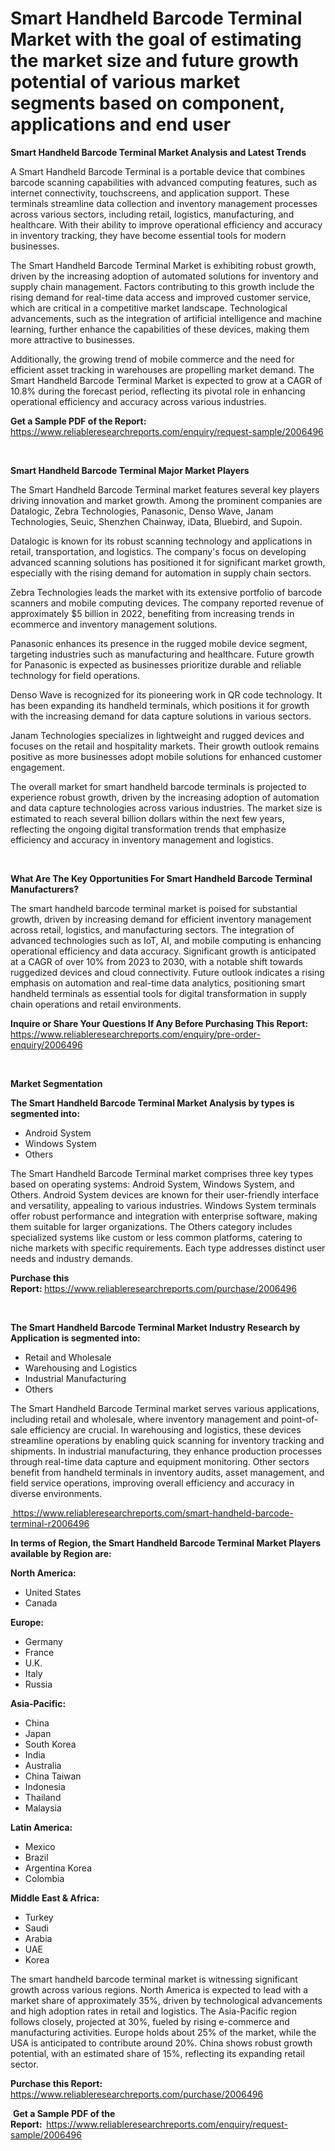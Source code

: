 <p><h1>Smart Handheld Barcode Terminal Market with the goal of estimating the market size and future growth potential of various market segments based on component, applications and end user</h1></p><p><strong>Smart Handheld Barcode Terminal Market Analysis and Latest Trends</strong></p>
<p><p>A Smart Handheld Barcode Terminal is a portable device that combines barcode scanning capabilities with advanced computing features, such as internet connectivity, touchscreens, and application support. These terminals streamline data collection and inventory management processes across various sectors, including retail, logistics, manufacturing, and healthcare. With their ability to improve operational efficiency and accuracy in inventory tracking, they have become essential tools for modern businesses.</p><p>The Smart Handheld Barcode Terminal Market is exhibiting robust growth, driven by the increasing adoption of automated solutions for inventory and supply chain management. Factors contributing to this growth include the rising demand for real-time data access and improved customer service, which are critical in a competitive market landscape. Technological advancements, such as the integration of artificial intelligence and machine learning, further enhance the capabilities of these devices, making them more attractive to businesses.</p><p>Additionally, the growing trend of mobile commerce and the need for efficient asset tracking in warehouses are propelling market demand. The Smart Handheld Barcode Terminal Market is expected to grow at a CAGR of 10.8% during the forecast period, reflecting its pivotal role in enhancing operational efficiency and accuracy across various industries.</p></p>
<p><strong>Get a Sample PDF of the Report:&nbsp;</strong> <a href="https://www.reliableresearchreports.com/enquiry/request-sample/2006496?utm_campaign=2202&utm_medium=2&utm_source=Github&utm_content=ia&utm_term=12042025&utm_id=smart-handheld-barcode-terminal">https://www.reliableresearchreports.com/enquiry/request-sample/2006496</a></p>
<p>&nbsp;</p>
<p><strong>Smart Handheld Barcode Terminal Major Market Players</strong></p>
<p><p>The Smart Handheld Barcode Terminal market features several key players driving innovation and market growth. Among the prominent companies are Datalogic, Zebra Technologies, Panasonic, Denso Wave, Janam Technologies, Seuic, Shenzhen Chainway, iData, Bluebird, and Supoin.</p><p>Datalogic is known for its robust scanning technology and applications in retail, transportation, and logistics. The company's focus on developing advanced scanning solutions has positioned it for significant market growth, especially with the rising demand for automation in supply chain sectors. </p><p>Zebra Technologies leads the market with its extensive portfolio of barcode scanners and mobile computing devices. The company reported revenue of approximately $5 billion in 2022, benefiting from increasing trends in ecommerce and inventory management solutions.</p><p>Panasonic enhances its presence in the rugged mobile device segment, targeting industries such as manufacturing and healthcare. Future growth for Panasonic is expected as businesses prioritize durable and reliable technology for field operations.</p><p>Denso Wave is recognized for its pioneering work in QR code technology. It has been expanding its handheld terminals, which positions it for growth with the increasing demand for data capture solutions in various sectors.</p><p>Janam Technologies specializes in lightweight and rugged devices and focuses on the retail and hospitality markets. Their growth outlook remains positive as more businesses adopt mobile solutions for enhanced customer engagement.</p><p>The overall market for smart handheld barcode terminals is projected to experience robust growth, driven by the increasing adoption of automation and data capture technologies across various industries. The market size is estimated to reach several billion dollars within the next few years, reflecting the ongoing digital transformation trends that emphasize efficiency and accuracy in inventory management and logistics.</p></p>
<p>&nbsp;</p>
<p><strong>What Are The Key Opportunities For Smart Handheld Barcode Terminal Manufacturers?</strong></p>
<p><p>The smart handheld barcode terminal market is poised for substantial growth, driven by increasing demand for efficient inventory management across retail, logistics, and manufacturing sectors. The integration of advanced technologies such as IoT, AI, and mobile computing is enhancing operational efficiency and data accuracy. Significant growth is anticipated at a CAGR of over 10% from 2023 to 2030, with a notable shift towards ruggedized devices and cloud connectivity. Future outlook indicates a rising emphasis on automation and real-time data analytics, positioning smart handheld terminals as essential tools for digital transformation in supply chain operations and retail environments.</p></p>
<p><strong>Inquire or Share Your Questions If Any Before Purchasing This Report:</strong> <a href="https://www.reliableresearchreports.com/enquiry/pre-order-enquiry/2006496?utm_campaign=2202&utm_medium=2&utm_source=Github&utm_content=ia&utm_term=12042025&utm_id=smart-handheld-barcode-terminal">https://www.reliableresearchreports.com/enquiry/pre-order-enquiry/2006496</a></p>
<p>&nbsp;</p>
<p><strong>Market Segmentation</strong></p>
<p><strong>The Smart Handheld Barcode Terminal Market Analysis by types is segmented into:</strong></p>
<p><ul><li>Android System</li><li>Windows System</li><li>Others</li></ul></p>
<p><p>The Smart Handheld Barcode Terminal market comprises three key types based on operating systems: Android System, Windows System, and Others. Android System devices are known for their user-friendly interface and versatility, appealing to various industries. Windows System terminals offer robust performance and integration with enterprise software, making them suitable for larger organizations. The Others category includes specialized systems like custom or less common platforms, catering to niche markets with specific requirements. Each type addresses distinct user needs and industry demands.</p></p>
<p><strong>Purchase this Report:&nbsp;</strong><a href="https://www.reliableresearchreports.com/purchase/2006496?utm_campaign=2202&utm_medium=2&utm_source=Github&utm_content=ia&utm_term=12042025&utm_id=smart-handheld-barcode-terminal">https://www.reliableresearchreports.com/purchase/2006496</a></p>
<p>&nbsp;</p>
<p><strong>The Smart Handheld Barcode Terminal Market Industry Research by Application is segmented into:</strong></p>
<p><ul><li>Retail and Wholesale</li><li>Warehousing and Logistics</li><li>Industrial Manufacturing</li><li>Others</li></ul></p>
<p><p>The Smart Handheld Barcode Terminal market serves various applications, including retail and wholesale, where inventory management and point-of-sale efficiency are crucial. In warehousing and logistics, these devices streamline operations by enabling quick scanning for inventory tracking and shipments. In industrial manufacturing, they enhance production processes through real-time data capture and equipment monitoring. Other sectors benefit from handheld terminals in inventory audits, asset management, and field service operations, improving overall efficiency and accuracy in diverse environments.</p></p>
<p><a href="https://www.reliableresearchreports.com/smart-handheld-barcode-terminal-r2006496?utm_campaign=2202&utm_medium=2&utm_source=Github&utm_content=ia&utm_term=12042025&utm_id=smart-handheld-barcode-terminal">&nbsp;https://www.reliableresearchreports.com/smart-handheld-barcode-terminal-r2006496</a></p>
<p><strong>In terms of Region, the Smart Handheld Barcode Terminal Market Players available by Region are:</strong></p>
<p>
    <p> <strong> North America: </strong>
        <ul>
            <li>United States</li>
            <li>Canada</li>
        </ul>
        </p> 
    <p> <strong> Europe: </strong>
        <ul>
            <li>Germany</li>
            <li>France</li>
            <li>U.K.</li>
            <li>Italy</li>
            <li>Russia</li>
        </ul>
        </p> 
    <p> <strong> Asia-Pacific: </strong>
        <ul>
            <li>China</li>
            <li>Japan</li>
            <li>South Korea</li>
            <li>India</li>
            <li>Australia</li>
            <li>China Taiwan</li>
            <li>Indonesia</li>
            <li>Thailand</li>
            <li>Malaysia</li>
        </ul>
        </p> 
    <p> <strong> Latin America: </strong>
        <ul>
            <li>Mexico</li>
            <li>Brazil</li>
            <li>Argentina Korea</li>
            <li>Colombia</li>
        </ul>
        </p> 
    <p> <strong> Middle East & Africa: </strong>
        <ul>
            <li>Turkey</li>
            <li>Saudi</li>
            <li>Arabia</li>
            <li>UAE</li>
            <li>Korea</li>
        </ul>
    </p>
    </p>
<p><p>The smart handheld barcode terminal market is witnessing significant growth across various regions. North America is expected to lead with a market share of approximately 35%, driven by technological advancements and high adoption rates in retail and logistics. The Asia-Pacific region follows closely, projected at 30%, fueled by rising e-commerce and manufacturing activities. Europe holds about 25% of the market, while the USA is anticipated to contribute around 20%. China shows robust growth potential, with an estimated share of 15%, reflecting its expanding retail sector.</p></p>
<p><strong>Purchase this Report: </strong><a href="https://www.reliableresearchreports.com/purchase/2006496?utm_campaign=2202&utm_medium=2&utm_source=Github&utm_content=ia&utm_term=12042025&utm_id=smart-handheld-barcode-terminal">https://www.reliableresearchreports.com/purchase/2006496</a></p>
<p>&nbsp;<strong>Get a Sample PDF of the Report:&nbsp;&nbsp;</strong><a href="https://www.reliableresearchreports.com/enquiry/request-sample/2006496?utm_campaign=2202&utm_medium=2&utm_source=Github&utm_content=ia&utm_term=12042025&utm_id=smart-handheld-barcode-terminal">https://www.reliableresearchreports.com/enquiry/request-sample/2006496</a></p>
<p><strong></strong></p>
<p><p></p><p></p><p></p></p>